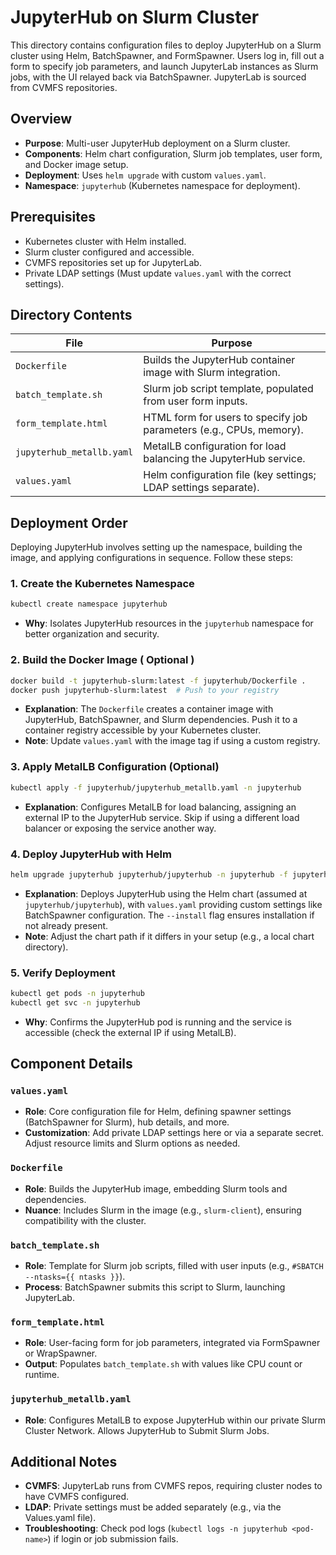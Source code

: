 # JupyterHub on Slurm Cluster

This directory contains configuration files to deploy JupyterHub on a Slurm cluster using Helm, BatchSpawner, and FormSpawner. Users log in, fill out a form to specify job parameters, and launch JupyterLab instances as Slurm jobs, with the UI relayed back via BatchSpawner. JupyterLab is sourced from CVMFS repositories.

## Overview
- **Purpose**: Multi-user JupyterHub deployment on a Slurm cluster.
- **Components**: Helm chart configuration, Slurm job templates, user form, and Docker image setup.
- **Deployment**: Uses `helm upgrade` with custom `values.yaml`.
- **Namespace**: `jupyterhub` (Kubernetes namespace for deployment).

## Prerequisites
- Kubernetes cluster with Helm installed.
- Slurm cluster configured and accessible.
- CVMFS repositories set up for JupyterLab.
- Private LDAP settings (Must update `values.yaml` with the correct settings).

## Directory Contents
| File                  | Purpose                                                                 |
|-----------------------|-------------------------------------------------------------------------|
| `Dockerfile`          | Builds the JupyterHub container image with Slurm integration.           |
| `batch_template.sh`   | Slurm job script template, populated from user form inputs.             |
| `form_template.html`  | HTML form for users to specify job parameters (e.g., CPUs, memory).     |
| `jupyterhub_metallb.yaml` | MetalLB configuration for load balancing the JupyterHub service.       |
| `values.yaml`         | Helm configuration file (key settings; LDAP settings separate).         |

## Deployment Order
Deploying JupyterHub involves setting up the namespace, building the image, and applying configurations in sequence. Follow these steps:

### 1. Create the Kubernetes Namespace
```bash
kubectl create namespace jupyterhub
```
- **Why**: Isolates JupyterHub resources in the `jupyterhub` namespace for better organization and security.

### 2. Build the Docker Image ( Optional )
```bash
docker build -t jupyterhub-slurm:latest -f jupyterhub/Dockerfile .
docker push jupyterhub-slurm:latest  # Push to your registry
```
- **Explanation**: The `Dockerfile` creates a container image with JupyterHub, BatchSpawner, and Slurm dependencies. Push it to a container registry accessible by your Kubernetes cluster.
- **Note**: Update `values.yaml` with the image tag if using a custom registry.

### 3. Apply MetalLB Configuration (Optional)
```bash
kubectl apply -f jupyterhub/jupyterhub_metallb.yaml -n jupyterhub
```
- **Explanation**: Configures MetalLB for load balancing, assigning an external IP to the JupyterHub service. Skip if using a different load balancer or exposing the service another way.

### 4. Deploy JupyterHub with Helm
```bash
helm upgrade jupyterhub jupyterhub/jupyterhub -n jupyterhub -f jupyterhub/values.yaml --install
```
- **Explanation**: Deploys JupyterHub using the Helm chart (assumed at `jupyterhub/jupyterhub`), with `values.yaml` providing custom settings like BatchSpawner configuration. The `--install` flag ensures installation if not already present.
- **Note**: Adjust the chart path if it differs in your setup (e.g., a local chart directory).

### 5. Verify Deployment
```bash
kubectl get pods -n jupyterhub
kubectl get svc -n jupyterhub
```
- **Why**: Confirms the JupyterHub pod is running and the service is accessible (check the external IP if using MetalLB).

## Component Details
### `values.yaml`
- **Role**: Core configuration file for Helm, defining spawner settings (BatchSpawner for Slurm), hub details, and more.
- **Customization**: Add private LDAP settings here or via a separate secret. Adjust resource limits and Slurm options as needed.

### `Dockerfile`
- **Role**: Builds the JupyterHub image, embedding Slurm tools and dependencies.
- **Nuance**: Includes Slurm in the image (e.g., `slurm-client`), ensuring compatibility with the cluster.

### `batch_template.sh`
- **Role**: Template for Slurm job scripts, filled with user inputs (e.g., `#SBATCH --ntasks={{ ntasks }}`).
- **Process**: BatchSpawner submits this script to Slurm, launching JupyterLab.

### `form_template.html`
- **Role**: User-facing form for job parameters, integrated via FormSpawner or WrapSpawner.
- **Output**: Populates `batch_template.sh` with values like CPU count or runtime.

### `jupyterhub_metallb.yaml`
- **Role**: Configures MetalLB to expose JupyterHub within our private Slurm Cluster Network. Allows JupyterHub to Submit Slurm Jobs.

## Additional Notes
- **CVMFS**: JupyterLab runs from CVMFS repos, requiring cluster nodes to have CVMFS configured.
- **LDAP**: Private settings must be added separately (e.g., via the Values.yaml file).
- **Troubleshooting**: Check pod logs (`kubectl logs -n jupyterhub <pod-name>`) if login or job submission fails.
